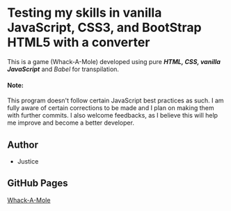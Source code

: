 # Testing my skills in vanilla JavaScript, CSS3, and BootStrap HTML5 with a converter 
This is a game (Whack-A-Mole) developed using pure *__HTML, CSS, vanilla JavaScript__* and *Babel* for transpilation.

#### Note: 
This program doesn't follow certain JavaScript best practices as such. I am fully aware of certain corrections to be made and I plan on making them with further commits. I also welcome feedbacks, as I believe this will help me improve and become a better developer.


## Author
+ Justice

## GitHub Pages

[Whack-A-Mole](https://justicea.github.io/Whack-A-Mole/)


